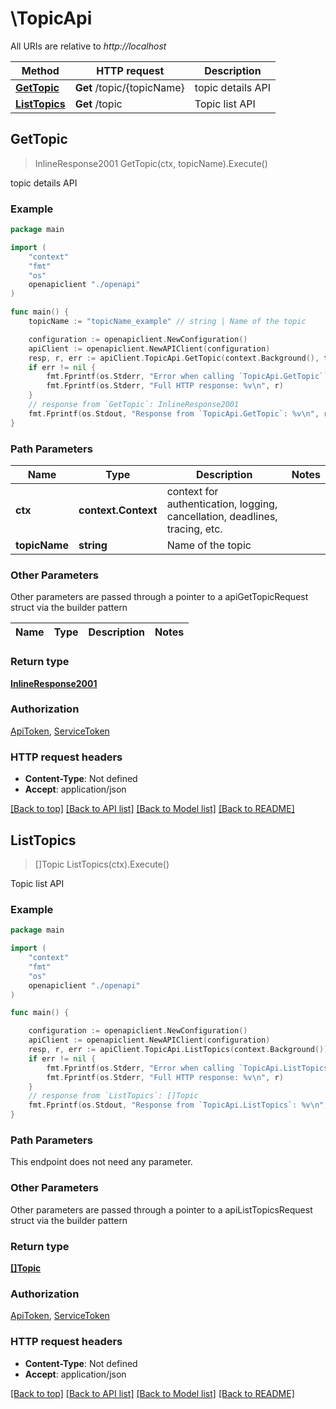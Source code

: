 # \TopicApi

All URIs are relative to *http://localhost*

Method | HTTP request | Description
------------- | ------------- | -------------
[**GetTopic**](TopicApi.md#GetTopic) | **Get** /topic/{topicName} | topic details API
[**ListTopics**](TopicApi.md#ListTopics) | **Get** /topic | Topic list API



## GetTopic

> InlineResponse2001 GetTopic(ctx, topicName).Execute()

topic details API



### Example

```go
package main

import (
    "context"
    "fmt"
    "os"
    openapiclient "./openapi"
)

func main() {
    topicName := "topicName_example" // string | Name of the topic

    configuration := openapiclient.NewConfiguration()
    apiClient := openapiclient.NewAPIClient(configuration)
    resp, r, err := apiClient.TopicApi.GetTopic(context.Background(), topicName).Execute()
    if err != nil {
        fmt.Fprintf(os.Stderr, "Error when calling `TopicApi.GetTopic``: %v\n", err)
        fmt.Fprintf(os.Stderr, "Full HTTP response: %v\n", r)
    }
    // response from `GetTopic`: InlineResponse2001
    fmt.Fprintf(os.Stdout, "Response from `TopicApi.GetTopic`: %v\n", resp)
}
```

### Path Parameters


Name | Type | Description  | Notes
------------- | ------------- | ------------- | -------------
**ctx** | **context.Context** | context for authentication, logging, cancellation, deadlines, tracing, etc.
**topicName** | **string** | Name of the topic | 

### Other Parameters

Other parameters are passed through a pointer to a apiGetTopicRequest struct via the builder pattern


Name | Type | Description  | Notes
------------- | ------------- | ------------- | -------------


### Return type

[**InlineResponse2001**](InlineResponse2001.md)

### Authorization

[ApiToken](../README.md#ApiToken), [ServiceToken](../README.md#ServiceToken)

### HTTP request headers

- **Content-Type**: Not defined
- **Accept**: application/json

[[Back to top]](#) [[Back to API list]](../README.md#documentation-for-api-endpoints)
[[Back to Model list]](../README.md#documentation-for-models)
[[Back to README]](../README.md)


## ListTopics

> []Topic ListTopics(ctx).Execute()

Topic list API



### Example

```go
package main

import (
    "context"
    "fmt"
    "os"
    openapiclient "./openapi"
)

func main() {

    configuration := openapiclient.NewConfiguration()
    apiClient := openapiclient.NewAPIClient(configuration)
    resp, r, err := apiClient.TopicApi.ListTopics(context.Background()).Execute()
    if err != nil {
        fmt.Fprintf(os.Stderr, "Error when calling `TopicApi.ListTopics``: %v\n", err)
        fmt.Fprintf(os.Stderr, "Full HTTP response: %v\n", r)
    }
    // response from `ListTopics`: []Topic
    fmt.Fprintf(os.Stdout, "Response from `TopicApi.ListTopics`: %v\n", resp)
}
```

### Path Parameters

This endpoint does not need any parameter.

### Other Parameters

Other parameters are passed through a pointer to a apiListTopicsRequest struct via the builder pattern


### Return type

[**[]Topic**](Topic.md)

### Authorization

[ApiToken](../README.md#ApiToken), [ServiceToken](../README.md#ServiceToken)

### HTTP request headers

- **Content-Type**: Not defined
- **Accept**: application/json

[[Back to top]](#) [[Back to API list]](../README.md#documentation-for-api-endpoints)
[[Back to Model list]](../README.md#documentation-for-models)
[[Back to README]](../README.md)

